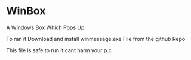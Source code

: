 # WinBox
A Windows Box Which Pops Up 

To ran it Download and install winmessage.exe File from the github Repo

This file is safe to run it cant harm your p.c
